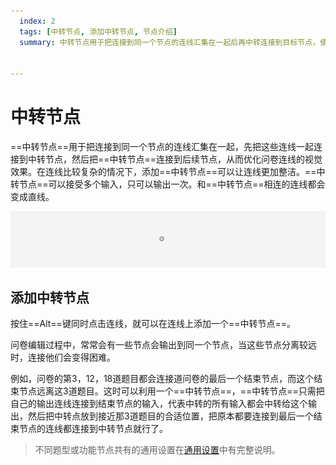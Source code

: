 ```yaml
---
  index: 2
  tags: [中转节点, 添加中转节点, 节点介绍]
  summary: 中转节点用于把连接到同一个节点的连线汇集在一起后再中转连接到目标节点，使问卷画布更为简洁清晰。


---
```







# 中转节点

==中转节点==用于把连接到同一个节点的连线汇集在一起，先把这些连线一起连接到中转节点，然后把==中转节点==连接到后续节点，从而优化问卷连线的视觉效果。在连线比较复杂的情况下，添加==中转节点==可以让连线更加整洁。==中转节点==可以接受多个输入，只可以输出一次。和==中转节点==相连的连线都会变成直线。

<img src='../assets/otherNodes/02breakpoint/node.png'>

## 添加中转节点

按住==Alt==键同时点击连线，就可以在连线上添加一个==中转节点==。

问卷编辑过程中，常常会有一些节点会输出到同一个节点，当这些节点分离较远时，连接他们会变得困难。

例如，问卷的第3，12，18道题目都会连接道问卷的最后一个结束节点，而这个结束节点远离这3道题目。这时可以利用一个==中转节点==，==中转节点==只需把自己的输出连线连接到结束节点的输入，代表中转的所有输入都会中转给这个输出，然后把中转点放到接近那3道题目的合适位置，把原本都要连接到最后一个结束节点的连线都连接到中转节点就行了。

> 不同题型或功能节点共有的通用设置在[通用设置](../../11nodeSettings/concept.md)中有完整说明。
